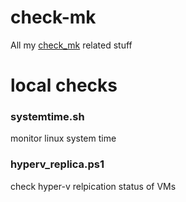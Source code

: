 # check-mk
All my [check_mk](https://mathias-kettner.de/check_mk.html) related stuff

# local checks

### systemtime.sh

monitor linux system time 

### hyperv_replica.ps1

check hyper-v relpication status of VMs


